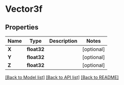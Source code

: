 # Vector3f

## Properties

Name | Type | Description | Notes
------------ | ------------- | ------------- | -------------
**X** | **float32** |  | [optional] 
**Y** | **float32** |  | [optional] 
**Z** | **float32** |  | [optional] 

[[Back to Model list]](../README.md#documentation-for-models) [[Back to API list]](../README.md#documentation-for-api-endpoints) [[Back to README]](../README.md)


